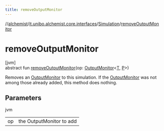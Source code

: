 ```yaml
---
title: removeOutputMonitor
---
```

//[alchemist](../../../index.html)/[it.unibo.alchemist.core.interfaces](../index.html)/[Simulation](index.html)/[removeOutputMonitor](remove-output-monitor.html)



# removeOutputMonitor



[jvm]\
abstract fun [removeOutputMonitor](remove-output-monitor.html)(op: [OutputMonitor](../../it.unibo.alchemist.boundary.interfaces/-output-monitor/index.html)<[T](../../it.unibo.alchemist.model.interfaces/-node/index.html), [P](../../it.unibo.alchemist.model.interfaces/-position2-d/index.html)>)



Removes an [OutputMonitor](../../it.unibo.alchemist.boundary.interfaces/-output-monitor/index.html) to this simulation. If the [OutputMonitor](../../it.unibo.alchemist.boundary.interfaces/-output-monitor/index.html) was not among those already added, this method does nothing.



## Parameters


jvm

| | |
|---|---|
| op | the OutputMonitor to add |




